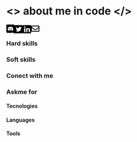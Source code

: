# <> about me in code </>
<a href ="https://discord.gg/4QNsYMAa4t" target="_blank"> <img align="left" src="https://raw.githubusercontent.com/ralexrivero/xelar_theme_profile/main/icons/discord-brands.svg" alt="Ronald Rivero | Discord" width="22px"> </a>
<a href="https://twitter.com/ralex_uy" target="_blank"> <img align="left" alt="Ronald Rivero | Twitter" width="22px" src="https://raw.githubusercontent.com/ralexrivero/xelar_theme_profile/main/icons/twitter-square-brands.svg" /> </a>
<a href="https://www.linkedin.com/in/ronald-rivero/" target="_blank"> <img align="left" alt="Ronald Rivero | LinkedIN" width="22px" src="https://raw.githubusercontent.com/ralexrivero/xelar_theme_profile/main/icons/linkedin-brands.svg" /> </a>
<a href="mailto:ralexrivero@gmail.com?subject=Contact" target="_blank"><img align="left" width="22" src="https://raw.githubusercontent.com/ralexrivero/xelar_theme_profile/main/icons/envelope-regular.svg" alt="email me"> </a>
<br>

### Hard skills

### Soft skills

### Conect with me

### Askme for

#### Tecnologies
#### Languages
#### Tools
